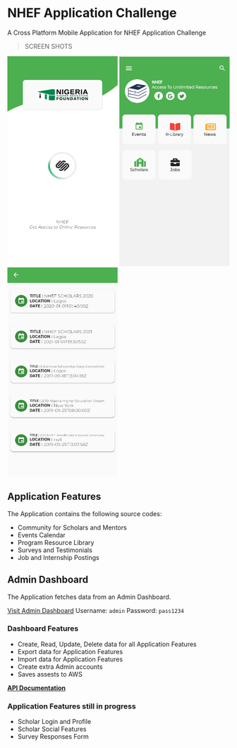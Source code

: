 # NHEF Application Challenge

A Cross Platform Mobile Application for NHEF Application Challenge

>SCREEN SHOTS

<img width="250" src="./screenshots/home.png">
<img width="250" src="./screenshots/nav.png">
<img width="250" src="./screenshots/list.png">


## Application Features

The Application contains the following source codes:

- Community for Scholars and Mentors
- Events Calendar
- Program Resource Library
- Surveys and Testimonials
- Job and Internship Postings


## Admin Dashboard
 
The Application fetches data from an Admin Dashboard.
 
[Visit Admin Dashboard](https://nhef.herokuapp.com)
Username: `admin`
Password: `pass1234`

  ### Dashboard Features
  - Create, Read, Update, Delete data for all Application Features
  - Export data for Application Features
  - Import data for Application Features
  - Create extra Admin accounts
  - Saves assests to AWS

**[API Documentation](https://nhef.herokuapp.com/api/docs/)**


### Application Features still in progress
-  Scholar Login and Profile
-  Scholar Social Features 
-  Survey Responses Form
